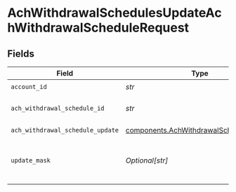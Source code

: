 # AchWithdrawalSchedulesUpdateAchWithdrawalScheduleRequest


## Fields

| Field                                                                                                                     | Type                                                                                                                      | Required                                                                                                                  | Description                                                                                                               | Example                                                                                                                   |
| ------------------------------------------------------------------------------------------------------------------------- | ------------------------------------------------------------------------------------------------------------------------- | ------------------------------------------------------------------------------------------------------------------------- | ------------------------------------------------------------------------------------------------------------------------- | ------------------------------------------------------------------------------------------------------------------------- |
| `account_id`                                                                                                              | *str*                                                                                                                     | :heavy_check_mark:                                                                                                        | The account id.                                                                                                           | 01H8FB90ZRRFWXB4XC2JPJ1D4Y                                                                                                |
| `ach_withdrawal_schedule_id`                                                                                              | *str*                                                                                                                     | :heavy_check_mark:                                                                                                        | The achWithdrawalSchedule id.                                                                                             | 40eb6b6f-76ff-4dc9-b8a0-b65a7658f8b1                                                                                      |
| `ach_withdrawal_schedule_update`                                                                                          | [components.AchWithdrawalScheduleUpdate](../../models/components/achwithdrawalscheduleupdate.md)                          | :heavy_check_mark:                                                                                                        | N/A                                                                                                                       |                                                                                                                           |
| `update_mask`                                                                                                             | *Optional[str]*                                                                                                           | :heavy_minus_sign:                                                                                                        | A field mask representing the update. Note: only the 'schedule_details.amount' field of a schedule is currently updatable |                                                                                                                           |